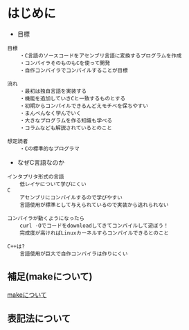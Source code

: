 # はじめに

- 目標
```
目標
    ・C言語のソースコードをアセンブリ言語に変換するプログラムを作成
    ・コンパイラそのものもCを使って開発
    ・自作コンパイラでコンパイルすることが目標

流れ
    ・最初は独自言語を実装する
    ・機能を追加していきCと一致するものとする
    ・初期からコンパイルできるんどえモチベを保ちやすい
    ・まんべんなく学んでいく
    ・大きなプログラムを作る知識も学べる
    ・コラムなども解説されているとのこと

想定読者
    ・Cの標準的なプログラマ

```
- なぜC言語なのか
```
インタプリタ形式の言語
    低レイヤについて学びにくい
C
    アセンブリにコンパイルするので学びやすい
    言語使用が標準として与えられているので実装から逃れられない

コンパイラが動くようになったら
    curl -Oでコードをdownloadしてきてコンパイルして遊ぼう！
    完成度が高ければLinuxカーネルすらコンパイルできるとのこと

C++は?
    言語使用が巨大で自作コンパイラは作りにくい
```

## 補足(makeについて)
[makeについて](./make.md)

## 表記法について